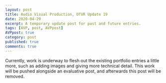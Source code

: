 ```yaml
---
layout: post
title: Audio Visual Production, OTVR Update 19
date: 2020-04-29
excerpt: A temporary update post for past and future entries.
tags: [AVP, post, AVPpost]
AVPpost: true
category: post
published: true
comments: true
---
```

Currently, work is underway to flesh out the existing portfolio entries a little more, such as adding images and giving more technical detail. This work will be pushed alongside an evaluative post, and afterwards this post will be removed.